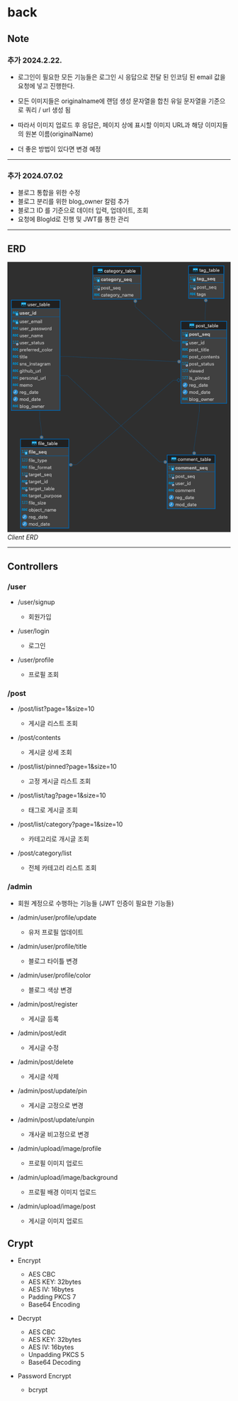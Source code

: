 # back

## Note

### 추가 2024.2.22.

- 로그인이 필요한 모든 기능들은 로그인 시 응답으로 전달 된 인코딩 된 email 값을 요청에 넣고 진행한다.

- 모든 이미지들은 originalname에 랜덤 생성 문자열을 합친 유일 문자열을 기준으로 쿼리 / url 생성 됨
- 따라서 이미지 업로드 후 응답은, 페이지 상에 표시할 이미지 URL과 해당 이미지들의 원본 이름(originalName)
- 더 좋은 방법이 있다면 변경 예정

---

### 추가 2024.07.02

- 블로그 통합을 위한 수정
- 블로그 분리를 위한 blog_owner 칼럼 추가
- 블로그 ID 를 기준으로 데이터 입력, 업데이트, 조회
- 요청에 BlogId로 진행 및 JWT를 통한 관리

---

## ERD

<img src="blog_erd.png"/>
<em>Client ERD</em>

---

## Controllers

### /user

- /user/signup
    - 회원가입

- /user/login
    - 로그인

- /user/profile
    - 프로필 조회

### /post

- /post/list?page=1&size=10
    - 게시글 리스트 조회

- /post/contents
    - 게시글 상세 조회

- /post/list/pinned?page=1&size=10
    - 고정 게시글 리스트 조회

- /post/list/tag?page=1&size=10
    - 태그로 게시글 조회

- /post/list/category?page=1&size=10
    - 카테고리로 개시글 조회

- /post/category/list
    - 전체 카테고리 리스트 조회

### /admin

- 회원 계정으로 수행하는 기능들 (JWT 인증이 필요한 기능들)

- /admin/user/profile/update
    - 유저 프로필 업데이트

- /admin/user/profile/title
    - 블로그 타이틀 변경

- /admin/user/profile/color
    - 블로그 색상 변경

- /admin/post/register
    - 게시글 등록

- /admin/post/edit
    - 게시글 수정

- /admin/post/delete
    - 게시글 삭제

- /admin/post/update/pin
    - 게시글 고정으로 변경

- /admin/post/update/unpin
    - 개사굴 비고정으로 변경

- /admin/upload/image/profile
    - 프로필 이미지 업로드

- /admin/upload/image/background
    - 프로필 배경 이미지 업로드

- /admin/upload/image/post
    - 게시글 이미지 업로드

## Crypt

- Encrypt
    - AES CBC
    - AES KEY: 32bytes
    - AES IV: 16bytes
    - Padding PKCS 7
    - Base64 Encoding

- Decrypt
    - AES CBC
    - AES KEY: 32bytes
    - AES IV: 16bytes
    - Unpadding PKCS 5
    - Base64 Decoding

- Password Encrypt
    - bcrypt

